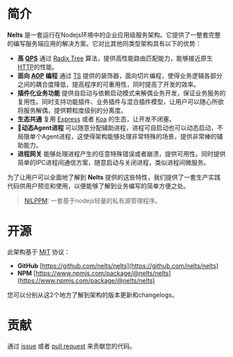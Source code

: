 
# 简介

**Nelts** 是一套运行在Nodejs环境中的企业应用级服务架构。它提供了一整套完整的编写服务端应用的解决方案。它对比其他同类型架构具有以下的优势：

- **高 [QPS](https://baike.baidu.com/item/QPS)** 通过 [Radix Tree](https://en.wikipedia.org/wiki/Radix_tree) 算法，提供高性能路由匹配能力，能够接近原生[HTTP](https://nodejs.org/dist/latest-v10.x/docs/api/http.html)的性能。
- **面向 [AOP](https://baike.baidu.com/item/AOP/1332219) 编程** 通过 [TS](https://www.typescriptlang.org/) 提供的装饰器，面向切片编程，使得业务逻辑各部分之间的耦合度降低，提高程序的可重用性，同时提高了开发的效率。
- **插件化业务功能** 提供自启动与依赖启动模式来解偶业务开发，保证业务服务的复用性。同时支持功能插件、业务插件与混合插件模型，让用户可以随心所欲将服务解偶，提供颗粒度级别的分离度。
- **生态共通** 复用 [Express](https://www.npmjs.com/package/express) 或者 [Koa](https://www.npmjs.com/package/koa) 的生态，让开发不闭塞。
- **动态Agent进程** 可以随意分配辅助进程，进程可自启动也可以动态启动，不局限单个Agent进程，这使得架构能够处理非常特殊的场景，提供非常棒的辅助能力。
- **进程网关** 能够处理进程产生的任意特殊错误或者崩溃，提供可用性。同时提供简单的IPC进程间通信方案，随意启动与关闭进程，类似进程间微服务。

为了让用户可以全面地了解到 **Nelts** 提供的这些特性，我们提供了一套生产实践代码供用户预览和使用，以便能够了解到业务编写的简单方便之处。

> [NILPPM](https://github.com/nilppm/npm): 一套基于nodejs轻量的私有源管理程序。

# 开源

此架构基于 [MIT](https://opensource.org/licenses/MIT) 协议：

- **GitHub** [https://github.com/nelts/nelts](https://github.com/nelts/nelts)
- **NPM** [https://www.npmjs.com/package/@nelts/nelts](https://www.npmjs.com/package/@nelts/nelts)

您可以分别从这2个地方了解到架构的版本更新和changelogs。

# 贡献

通过 [issue](https://github.com/nelts/nelts/issues) 或者 [pull request](https://github.com/nelts/nelts/pulls) 来贡献您的代码。